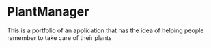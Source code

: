 # PlantManager
This is a portfolio of an application that has the idea of helping people remember to take care of their plants
